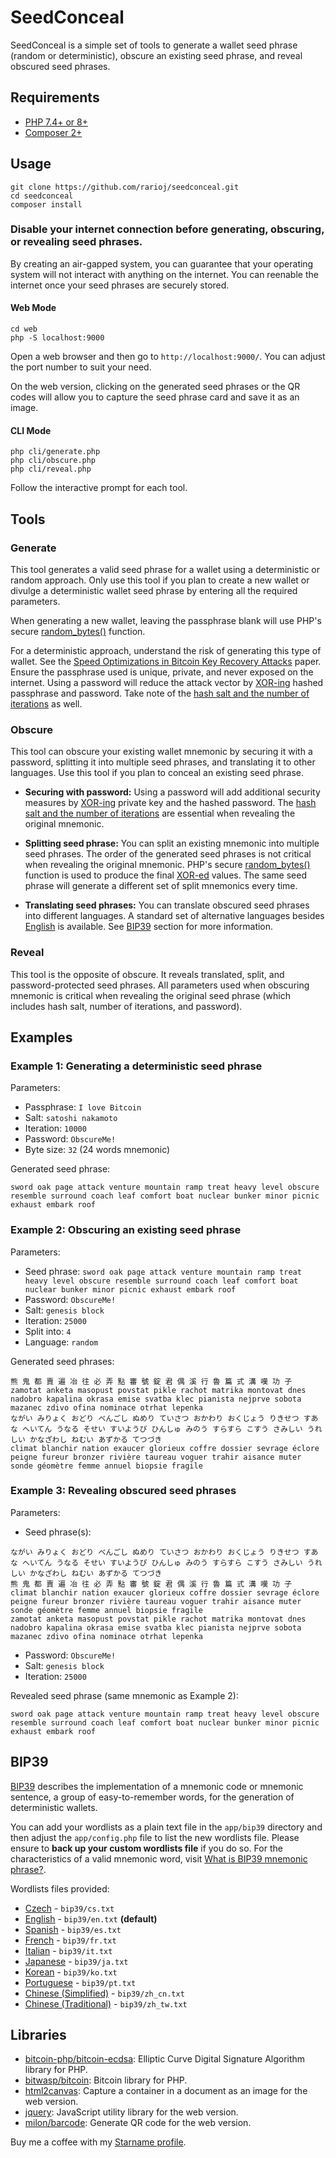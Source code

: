 # SeedConceal

SeedConceal is a simple set of tools to generate a wallet seed phrase (random or deterministic), obscure an existing seed phrase, and reveal obscured seed phrases.

## Requirements

- [PHP 7.4+ or 8+](https://www.php.net/)
- [Composer 2+](https://getcomposer.org/)

## Usage

```
git clone https://github.com/rarioj/seedconceal.git
cd seedconceal
composer install
```

### Disable your internet connection before generating, obscuring, or revealing seed phrases.

By creating an air-gapped system, you can guarantee that your operating system will not interact with anything on the internet. You can reenable the internet once your seed phrases are securely stored.

#### Web Mode

```
cd web
php -S localhost:9000
```

Open a web browser and then go to `http://localhost:9000/`. You can adjust the port number to suit your need.

On the web version, clicking on the generated seed phrases or the QR codes will allow you to capture the seed phrase card and save it as an image.

#### CLI Mode

```
php cli/generate.php
php cli/obscure.php
php cli/reveal.php
```

Follow the interactive prompt for each tool.

## Tools

### Generate

This tool generates a valid seed phrase for a wallet using a deterministic or random approach. Only use this tool if you plan to create a new wallet or divulge a deterministic wallet seed phrase by entering all the required parameters.

When generating a new wallet, leaving the passphrase blank will use PHP's secure [random_bytes()](https://www.php.net/manual/en/function.random-bytes.php) function.

For a deterministic approach, understand the risk of generating this type of wallet. See the [Speed Optimizations in Bitcoin Key Recovery Attacks](https://eprint.iacr.org/2016/103.pdf) paper. Ensure the passphrase used is unique, private, and never exposed on the internet. Using a password will reduce the attack vector by [XOR-ing](https://www.php.net/manual/en/function.gmp-xor.php) hashed passphrase and password. Take note of the [hash salt and the number of iterations](https://www.php.net/manual/en/function.hash-pbkdf2.php) as well.

### Obscure

This tool can obscure your existing wallet mnemonic by securing it with a password, splitting it into multiple seed phrases, and translating it to other languages. Use this tool if you plan to conceal an existing seed phrase.

- **Securing with password:** Using a password will add additional security measures by [XOR-ing](https://www.php.net/manual/en/function.gmp-xor.php) private key and the hashed password. The [hash salt and the number of iterations](https://www.php.net/manual/en/function.hash-pbkdf2.php) are essential when revealing the original mnemonic.

- **Splitting seed phrase:** You can split an existing mnemonic into multiple seed phrases. The order of the generated seed phrases is not critical when revealing the original mnemonic. PHP's secure [random_bytes()](https://www.php.net/manual/en/function.random-bytes.php) function is used to produce the final [XOR-ed](https://www.php.net/manual/en/function.gmp-xor.php) values. The same seed phrase will generate a different set of split mnemonics every time.

- **Translating seed phrases:** You can translate obscured seed phrases into different languages. A standard set of alternative languages besides [English](https://github.com/bitcoin/bips/blob/master/bip-0039/english.txt) is available. See [BIP39](#bip39) section for more information.

### Reveal

This tool is the opposite of obscure. It reveals translated, split, and password-protected seed phrases. All parameters used when obscuring mnemonic is critical when revealing the original seed phrase (which includes hash salt, number of iterations, and password).

## Examples

### Example 1: Generating a deterministic seed phrase

Parameters:
- Passphrase: `I love Bitcoin`
- Salt: `satoshi nakamoto`
- Iteration: `10000`
- Password: `ObscureMe!`
- Byte size: `32` (24 words mnemonic)

Generated seed phrase:
```
sword oak page attack venture mountain ramp treat heavy level obscure resemble surround coach leaf comfort boat nuclear bunker minor picnic exhaust embark roof
```

### Example 2: Obscuring an existing seed phrase

Parameters:
- Seed phrase: `sword oak page attack venture mountain ramp treat heavy level obscure resemble surround coach leaf comfort boat nuclear bunker minor picnic exhaust embark roof`
- Password: `ObscureMe!`
- Salt: `genesis block`
- Iteration: `25000`
- Split into: `4`
- Language: `random`

Generated seed phrases:
```
熊 鬼 都 賣 遍 冶 往 必 弄 點 審 號 錠 君 偶 溪 行 魯 篇 式 溝 嘆 功 子
zamotat anketa masopust povstat pikle rachot matrika montovat dnes nadobro kapalina okrasa emise svatba klec pianista nejprve sobota mazanec zdivo ofina nominace otrhat lepenka
ながい みりょく おどり べんごし ぬめり ていさつ おかわり おくじょう りきせつ すあな へいてん うなる そせい すいようび ひんしゅ みのう すらすら こすう さみしい うれしい かなざわし ねむい あずかる てつづき
climat blanchir nation exaucer glorieux coffre dossier sevrage éclore peigne fureur bronzer rivière taureau voguer trahir aisance muter sonde géomètre femme annuel biopsie fragile
```

### Example 3: Revealing obscured seed phrases

Parameters:
- Seed phrase(s):

```
ながい みりょく おどり べんごし ぬめり ていさつ おかわり おくじょう りきせつ すあな へいてん うなる そせい すいようび ひんしゅ みのう すらすら こすう さみしい うれしい かなざわし ねむい あずかる てつづき
熊 鬼 都 賣 遍 冶 往 必 弄 點 審 號 錠 君 偶 溪 行 魯 篇 式 溝 嘆 功 子
climat blanchir nation exaucer glorieux coffre dossier sevrage éclore peigne fureur bronzer rivière taureau voguer trahir aisance muter sonde géomètre femme annuel biopsie fragile
zamotat anketa masopust povstat pikle rachot matrika montovat dnes nadobro kapalina okrasa emise svatba klec pianista nejprve sobota mazanec zdivo ofina nominace otrhat lepenka
```
- Password: `ObscureMe!`
- Salt: `genesis block`
- Iteration: `25000`

Revealed seed phrase (same mnemonic as Example 2):
```
sword oak page attack venture mountain ramp treat heavy level obscure resemble surround coach leaf comfort boat nuclear bunker minor picnic exhaust embark roof
```

## BIP39

[BIP39](https://github.com/bitcoin/bips/blob/master/bip-0039.mediawiki) describes the implementation of a mnemonic code or mnemonic sentence, a group of easy-to-remember words, for the generation of deterministic wallets.

You can add your wordlists as a plain text file in the `app/bip39` directory and then adjust the `app/config.php` file to list the new wordlists file. Please ensure to **back up your custom wordlists file** if you do so. For the characteristics of a valid mnemonic word, visit [What is BIP39 mnemonic phrase?](https://getcoinplate.com/blog/what-is-bip39-mnemonic-phrase-2022-update/).

Wordlists files provided:

- [Czech](https://github.com/bitcoin/bips/blob/master/bip-0039/czech.txt) - `bip39/cs.txt`
- [English](https://github.com/bitcoin/bips/blob/master/bip-0039/english.txt) - `bip39/en.txt` **(default)**
- [Spanish](https://github.com/bitcoin/bips/blob/master/bip-0039/spanish.txt) - `bip39/es.txt`
- [French](https://github.com/bitcoin/bips/blob/master/bip-0039/french.txt) - `bip39/fr.txt`
- [Italian](https://github.com/bitcoin/bips/blob/master/bip-0039/italian.txt) - `bip39/it.txt`
- [Japanese](https://github.com/bitcoin/bips/blob/master/bip-0039/japanese.txt) - `bip39/ja.txt`
- [Korean](https://github.com/bitcoin/bips/blob/master/bip-0039/korean.txt) - `bip39/ko.txt`
- [Portuguese](https://github.com/bitcoin/bips/blob/master/bip-0039/portuguese.txt) - `bip39/pt.txt`
- [Chinese (Simplified)](https://github.com/bitcoin/bips/blob/master/bip-0039/chinese_simplified.txt) - `bip39/zh_cn.txt`
- [Chinese (Traditional)](https://github.com/bitcoin/bips/blob/master/bip-0039/chinese_traditional.txt) - `bip39/zh_tw.txt`

## Libraries

- [bitcoin-php/bitcoin-ecdsa](https://github.com/BitcoinPHP/BitcoinECDSA.php): Elliptic Curve Digital Signature Algorithm library for PHP.
- [bitwasp/bitcoin](https://github.com/Bit-Wasp/bitcoin-php): Bitcoin library for PHP.
- [html2canvas](https://html2canvas.hertzen.com/): Capture a container in a document as an image for the web version.
- [jquery](https://jquery.com/): JavaScript utility library for the web version.
- [milon/barcode](https://github.com/milon/barcode): Generate QR code for the web version.

Buy me a coffee with my [Starname profile](https://app.starname.me/profile/*rarioj).
